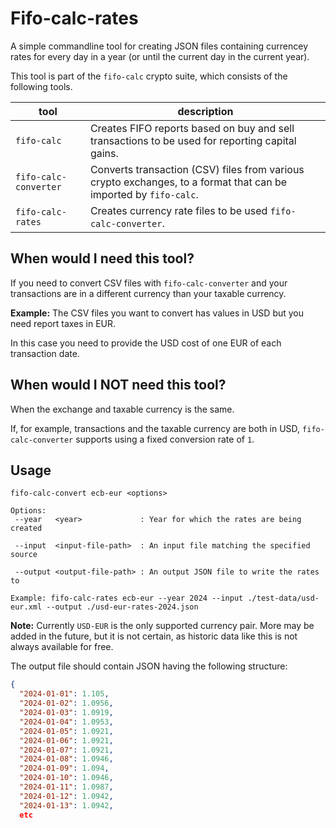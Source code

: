 # Fifo-calc-rates

A simple commandline tool for creating JSON files containing currencey rates for every day in a
year (or until the current day in the current year).

This tool is part of the `fifo-calc` crypto suite, which consists of the following tools.

| tool                  | description                                                                                                      |
| --------------------- | ---------------------------------------------------------------------------------------------------------------- |
| `fifo-calc`           | Creates FIFO reports based on buy and sell transactions to be used for reporting capital gains.                  |
| `fifo-calc-converter` | Converts transaction (CSV) files from various crypto exchanges, to a format that can be imported by `fifo-calc`. |
| `fifo-calc-rates`     | Creates currency rate files to be used `fifo-calc-converter`.                                                    |

## When would I need this tool?

If you need to convert CSV files with `fifo-calc-converter` and your transactions are in a different
currency than your taxable currency.

**Example:** The CSV files you want to convert has values in USD but you need report taxes in EUR.

In this case you need to provide the USD cost of one EUR of each transaction date.

## When would I NOT need this tool?

When the exchange and taxable currency is the same.

If, for example, transactions and the taxable currency are both in USD, `fifo-calc-converter`
supports using a fixed conversion rate of `1`.

## Usage

```
fifo-calc-convert ecb-eur <options>

Options:
 --year   <year>             : Year for which the rates are being created

 --input  <input-file-path>  : An input file matching the specified source

 --output <output-file-path> : An output JSON file to write the rates to

Example: fifo-calc-rates ecb-eur --year 2024 --input ./test-data/usd-eur.xml --output ./usd-eur-rates-2024.json
```

**Note:** Currently `USD-EUR` is the only supported currency pair. More may be added in the future,
but it is not certain, as historic data like this is not always available for free.

The output file should contain JSON having the following structure:

```json
{
  "2024-01-01": 1.105,
  "2024-01-02": 1.0956,
  "2024-01-03": 1.0919,
  "2024-01-04": 1.0953,
  "2024-01-05": 1.0921,
  "2024-01-06": 1.0921,
  "2024-01-07": 1.0921,
  "2024-01-08": 1.0946,
  "2024-01-09": 1.094,
  "2024-01-10": 1.0946,
  "2024-01-11": 1.0987,
  "2024-01-12": 1.0942,
  "2024-01-13": 1.0942,
  etc
```

